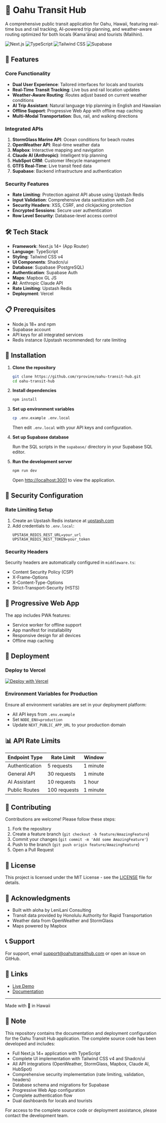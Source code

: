 # 🌺 Oahu Transit Hub

A comprehensive public transit application for Oahu, Hawaii, featuring real-time bus and rail tracking, AI-powered trip planning, and weather-aware routing optimized for both locals (Kama'āina) and tourists (Malihini).

![Next.js](https://img.shields.io/badge/Next.js-14.0-black)
![TypeScript](https://img.shields.io/badge/TypeScript-5.0-blue)
![Tailwind CSS](https://img.shields.io/badge/Tailwind-4.0-38B2AC)
![Supabase](https://img.shields.io/badge/Supabase-2.0-3ECF8E)

## 🚀 Features

### Core Functionality
- **Dual User Experience**: Tailored interfaces for locals and tourists
- **Real-Time Transit Tracking**: Live bus and rail location updates
- **Weather-Aware Routing**: Routes adjust based on current weather conditions
- **AI Trip Assistant**: Natural language trip planning in English and Hawaiian
- **Offline Support**: Progressive Web App with offline map caching
- **Multi-Modal Transportation**: Bus, rail, and walking directions

### Integrated APIs
1. **StormGlass Marine API**: Ocean conditions for beach routes
2. **OpenWeather API**: Real-time weather data
3. **Mapbox**: Interactive mapping and navigation
4. **Claude AI (Anthropic)**: Intelligent trip planning
5. **HubSpot CRM**: Customer lifecycle management
6. **GTFS Real-Time**: Live transit feed data
7. **Supabase**: Backend infrastructure and authentication

### Security Features
- **Rate Limiting**: Protection against API abuse using Upstash Redis
- **Input Validation**: Comprehensive data sanitization with Zod
- **Security Headers**: XSS, CSRF, and clickjacking protection
- **Encrypted Sessions**: Secure user authentication
- **Row Level Security**: Database-level access control

## 🛠️ Tech Stack

- **Framework**: Next.js 14+ (App Router)
- **Language**: TypeScript
- **Styling**: Tailwind CSS v4
- **UI Components**: Shadcn/ui
- **Database**: Supabase (PostgreSQL)
- **Authentication**: Supabase Auth
- **Maps**: Mapbox GL JS
- **AI**: Anthropic Claude API
- **Rate Limiting**: Upstash Redis
- **Deployment**: Vercel

## 📋 Prerequisites

- Node.js 18+ and npm
- Supabase account
- API keys for all integrated services
- Redis instance (Upstash recommended) for rate limiting

## 🔧 Installation

1. **Clone the repository**
   ```bash
   git clone https://github.com/rprovine/oahu-transit-hub.git
   cd oahu-transit-hub
   ```

2. **Install dependencies**
   ```bash
   npm install
   ```

3. **Set up environment variables**
   ```bash
   cp .env.example .env.local
   ```
   Then edit `.env.local` with your API keys and configuration.

4. **Set up Supabase database**
   
   Run the SQL scripts in the `supabase/` directory in your Supabase SQL editor.

5. **Run the development server**
   ```bash
   npm run dev
   ```

   Open [http://localhost:3001](http://localhost:3001) to view the application.

## 🔐 Security Configuration

### Rate Limiting Setup

1. Create an Upstash Redis instance at [upstash.com](https://upstash.com)
2. Add credentials to `.env.local`:
   ```env
   UPSTASH_REDIS_REST_URL=your_url
   UPSTASH_REDIS_REST_TOKEN=your_token
   ```

### Security Headers

Security headers are automatically configured in `middleware.ts`:
- Content Security Policy (CSP)
- X-Frame-Options
- X-Content-Type-Options
- Strict-Transport-Security (HSTS)

## 📱 Progressive Web App

The app includes PWA features:
- Service worker for offline support
- App manifest for installability
- Responsive design for all devices
- Offline map caching

## 🚀 Deployment

### Deploy to Vercel

[![Deploy with Vercel](https://vercel.com/button)](https://vercel.com/new/clone?repository-url=https%3A%2F%2Fgithub.com%2Frprovine%2Foahu-transit-hub)

### Environment Variables for Production

Ensure all environment variables are set in your deployment platform:
- All API keys from `.env.example`
- Set `NODE_ENV=production`
- Update `NEXT_PUBLIC_APP_URL` to your production domain

## 📊 API Rate Limits

| Endpoint Type | Rate Limit | Window |
|--------------|------------|---------|
| Authentication | 5 requests | 1 minute |
| General API | 30 requests | 1 minute |
| AI Assistant | 10 requests | 1 hour |
| Public Routes | 100 requests | 1 minute |

## 🤝 Contributing

Contributions are welcome! Please follow these steps:

1. Fork the repository
2. Create a feature branch (`git checkout -b feature/AmazingFeature`)
3. Commit your changes (`git commit -m 'Add some AmazingFeature'`)
4. Push to the branch (`git push origin feature/AmazingFeature`)
5. Open a Pull Request

## 📄 License

This project is licensed under the MIT License - see the [LICENSE](LICENSE) file for details.

## 🌟 Acknowledgments

- Built with aloha by LeniLani Consulting
- Transit data provided by Honolulu Authority for Rapid Transportation
- Weather data from OpenWeather and StormGlass
- Maps powered by Mapbox

## 📞 Support

For support, email support@oahutransithub.com or open an issue on GitHub.

## 🔗 Links

- [Live Demo](https://oahu-transit-hub.vercel.app)
- [Documentation](https://github.com/rprovine/oahu-transit-hub)

---

Made with 🌺 in Hawaii

## 📝 Note

This repository contains the documentation and deployment configuration for the Oahu Transit Hub application. The complete source code has been developed and includes:

- Full Next.js 14+ application with TypeScript
- Complete UI implementation with Tailwind CSS v4 and Shadcn/ui
- All API integrations (OpenWeather, StormGlass, Mapbox, Claude AI, HubSpot)
- Comprehensive security implementation (rate limiting, validation, headers)
- Database schema and migrations for Supabase
- Progressive Web App configuration
- Complete authentication flow
- Dual dashboards for locals and tourists

For access to the complete source code or deployment assistance, please contact the development team.
